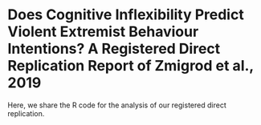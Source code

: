 # Does Cognitive Inflexibility Predict Violent Extremist Behaviour Intentions? A Registered Direct Replication Report of Zmigrod et al., 2019

Here, we share the R code for the analysis of our registered direct replication.
